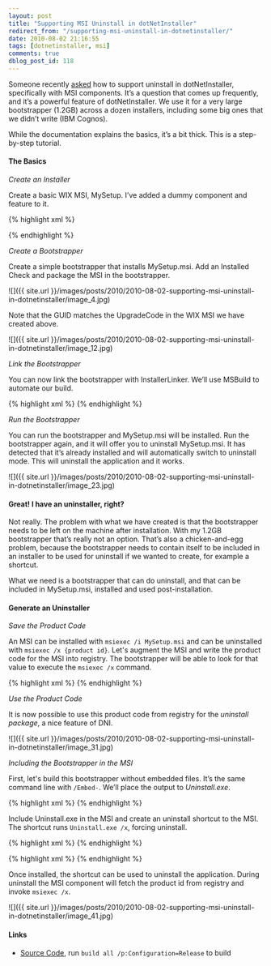 ```yaml
---
layout: post
title: "Supporting MSI Uninstall in dotNetInstaller"
redirect_from: "/supporting-msi-uninstall-in-dotnetinstaller/"
date: 2010-08-02 21:16:55
tags: [dotnetinstaller, msi]
comments: true
dblog_post_id: 118
---
```


Someone recently [asked](http://dotnetinstaller.codeplex.com/discussions/205186) how to support uninstall in dotNetInstaller, specifically with MSI components. It’s a question that comes up frequently, and it’s a powerful feature of dotNetInstaller. We use it for a very large bootstrapper (1.2GB) across a dozen installers, including some big ones that we didn’t write (IBM Cognos).

While the documentation explains the basics, it’s a bit thick. This is a step-by-step tutorial.

#### The Basics

_Create an Installer_

Create a basic WIX MSI, MySetup. I’ve added a dummy component and feature to it.

{% highlight xml %}
<?xml version="1.0" encoding="UTF-8"?>
<Wix xmlns="http://schemas.microsoft.com/wix/2006/wi">
  <Product Id="*" Name="MySetup" Language="1033" Version="1.0.0.0" Manufacturer="MySetup"
           UpgradeCode="1c5ecb1a-22af-47c1-a6d8-be39d61142db">
    <Package InstallerVersion="200" Compressed="yes" />
    <Media Id="1" Cabinet="media1.cab" EmbedCab="yes" />
    <Directory Id="TARGETDIR" Name="SourceDir">
      <Directory Id="ProgramFilesFolder">
        <Directory Id="INSTALLLOCATION" Name="MySetup">
          <Component Id="MyComponent" Guid="{FFE299B7-6FFF-4461-A7A2-AD9F1C8569EA}">
            <File Id="Product.wxs" Source="Product.wxs" />
          </Component>
        </Directory>
      </Directory>
    </Directory>
    <Feature Id="ProductFeature" Title="MySetup" Level="1">
      <ComponentRef Id="MyComponent" />
    </Feature>
  </Product>
</Wix>
{% endhighlight %}

_Create a Bootstrapper_

Create a simple bootstrapper that installs MySetup.msi. Add an Installed Check and package the MSI in the bootstrapper.

![]({{ site.url }}/images/posts/2010/2010-08-02-supporting-msi-uninstall-in-dotnetinstaller/image_4.jpg)

Note that the GUID matches the UpgradeCode in the WIX MSI we have created above.

![]({{ site.url }}/images/posts/2010/2010-08-02-supporting-msi-uninstall-in-dotnetinstaller/image_12.jpg)

_Link the Bootstrapper_

You can now link the bootstrapper with InstallerLinker. We’ll use MSBuild to automate our build.

{% highlight xml %}
<Target Name="build-bootsrapper">
  <Message Importance="high" Text="Building bootstrapper, $(Configuration) ..." />
  <Exec Command="dotNetInstaller\bin\InstallerLinker.exe /Embed+ /Template:dotNetInstaller\bin\dotNetInstaller.exe /Output:$(ReleaseDir)\MyInstaller.exe /Configuration:MyInstall\Configuration.xml /AppPath:MySetup\bin\$(Configuration)" />
</Target>
{% endhighlight %}

_Run the Bootstrapper_

You can run the bootstrapper and MySetup.msi will be installed. Run the bootstrapper again, and it will offer you to uninstall MySetup.msi. It has detected that it’s already installed and will automatically switch to uninstall mode. This will uninstall the application and it works.

![]({{ site.url }}/images/posts/2010/2010-08-02-supporting-msi-uninstall-in-dotnetinstaller/image_23.jpg)

#### Great! I have an uninstaller, right?

Not really. The problem with what we have created is that the bootstrapper needs to be left on the machine after installation. With my 1.2GB bootstrapper that’s really not an option. That’s also a chicken-and-egg problem, because the bootstrapper needs to contain itself to be included in an installer to be used for uninstall if we wanted to create, for example a shortcut.

What we need is a bootstrapper that can do uninstall, and that can be included in MySetup.msi, installed and used post-installation.

#### Generate an Uninstaller

_Save the Product Code_

An MSI can be installed with `msiexec /i MySetup.msi` and can be uninstalled with `msiexec /x {product id}`. Let's augment the MSI and write the product code for the MSI into registry. The bootstrapper will be able to look for that value to execute the `msiexec /x` command.

{% highlight xml %}
<RegistryKey Root="HKLM" Key="SOFTWARE\MySetup">
  <RegistryValue Name="ProductCode" Value="[ProductCode]" Type="string" KeyPath="yes" />
</RegistryKey>
{% endhighlight %}

_Use the Product Code_

It is now possible to use this product code from registry for the _uninstall package_, a nice feature of DNI.

![]({{ site.url }}/images/posts/2010/2010-08-02-supporting-msi-uninstall-in-dotnetinstaller/image_31.jpg)

_Including the Bootstrapper in the MSI_

First, let's build this bootstrapper without embedded files. It’s the same command line with `/Embed-`. We’ll place the output to _Uninstall.exe_.

{% highlight xml %}
<Target Name="build-uninstall">
  <Message Importance="high" Text="Building bootstrapper, $(Configuration) ..." />
  <Exec Command="dotNetInstaller\bin\InstallerLinker.exe /Embed- /Template:dotNetInstaller\bin\dotNetInstaller.exe /Output:MySetup\bin\$(Configuration)\Uninstall.exe /Configuration:MyInstall\Configuration.xml" />
</Target>
{% endhighlight %}

Include Uninstall.exe in the MSI and create an uninstall shortcut to the MSI. The shortcut runs `Uninstall.exe /x`, forcing uninstall.

{% highlight xml %}
<Component Id="MyUninstall" Guid="{FDF5D5EB-35B8-429b-9E39-8C4CEFE46F99}">
  <File Id="Uninstall.exe" Source="bin\$(var.Configuration)\Uninstall.exe" />
</Component>
{% endhighlight %}

{% highlight xml %}
<Directory Id="ProgramMenuFolder">
  <Directory Id="ApplicationProgramsFolder" Name="MySetup">
    <Component Id="MySetupShortcut" Guid="{D997EBD9-E86D-4744-B202-E1245B9E04F7}">
      <Shortcut Id="UninstallShortcut" Name="Uninstall MySetup" Description="Uninstall MySetup"
                Target="[INSTALLLOCATION]Uninstall.exe"
                Arguments="/x"
                WorkingDirectory="INSTALLLOCATION"/>
      <RemoveFolder Id="ApplicationProgramsFolder" On="uninstall"/>
      <RegistryValue Root="HKCU" Key="Software\Microsoft\MySetup" Name="Installed" Type="integer"
       Value="1" KeyPath="yes"/>
    </Component>
  </Directory>
</Directory>
{% endhighlight %}

Once installed, the shortcut can be used to uninstall the application. During uninstall the MSI component will fetch the product id from registry and invoke `msiexec /x`.

![]({{ site.url }}/images/posts/2010/2010-08-02-supporting-msi-uninstall-in-dotnetinstaller/image_41.jpg)

#### Links

- [Source Code](https://github.com/dblock/codeproject/tree/master/DniUninstall), run `build all /p:Configuration=Release` to build

